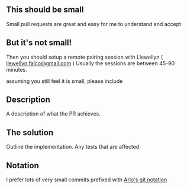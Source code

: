 ## This should be small

Small pull requests are great and easy for me to understand and accept

## But it's not small!

Then you should setup a remote pairing session with Llewellyn ( llewellyn.falco@gmail.com )
Usually the sessions are between 45-90 minutes.

assuming you still feel it is small, please include

## Description

A description of what the PR achieves.

## The solution

Outline the implementation.
Any tests that are affected.

## Notation

I prefer lots of very small commits prefixed with [Arlo's git notation](https://github.com/RefactoringCombos/ArlosCommitNotation/blob/master/README.md)


